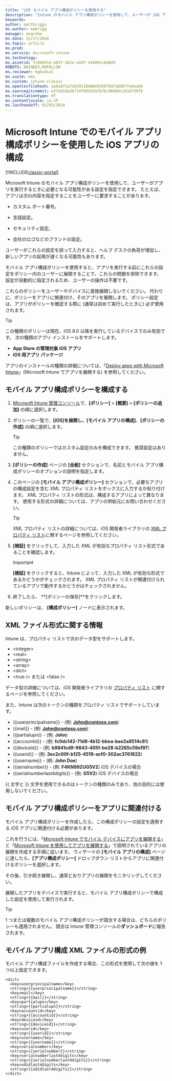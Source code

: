 ```yaml
---
title: "iOS モバイル アプリ構成ポリシーを使用する"
description: "Intune のモバイル アプリ構成ポリシーを使用して、ユーザーが iOS アプリを実行するときに必要となる可能性がある設定を指定できます。"
keywords: 
author: mattbriggs
ms.author: mabrigg
manager: angrobe
ms.date: 12/27/2016
ms.topic: article
ms.prod: 
ms.service: microsoft-intune
ms.technology: 
ms.assetid: fc6b645a-e837-4b2a-a10f-144065cbd8dd
ROBOTS: NOINDEX,NOFOLLOW
ms.reviewer: mghadial
ms.suite: ems
ms.custom: intune-classic
ms.openlocfilehash: aa6a8f2a7e039118d88e9d5079d7a898ffa4ea04
ms.sourcegitcommit: e37e916e2bf14f092d3a767bc90d68c181d739fb
ms.translationtype: HT
ms.contentlocale: ja-JP
ms.lasthandoff: 01/03/2018
---
```

# <a name="configure-ios-apps-with-mobile-app-configuration-policies-in-microsoft-intune"></a>Microsoft Intune でのモバイル アプリ構成ポリシーを使用した iOS アプリの構成

[!INCLUDE[classic-portal](../includes/classic-portal.md)]

Microsoft Intune のモバイル アプリ構成ポリシーを使用して、ユーザーがアプリを実行するときに必要となる可能性がある設定を指定できます。 たとえば、アプリは次の内容を指定することをユーザーに要求することがあります。

-   カスタム ポート番号。

-   言語設定。

-   セキュリティ設定。

-   会社のロゴなどのブランドの設定。

ユーザーがこれらの設定を誤って入力すると、ヘルプ デスクの負荷が増加し、新しいアプリの採用が遅くなる可能性もあります。

モバイル アプリ構成ポリシーを使用すると、アプリを実行する前にこれらの設定をポリシー内のユーザーに展開することで、これらの問題を排除できます。 設定が自動的に指定されるため、ユーザーの操作は不要です。

これらのポリシーをユーザーやデバイスに直接展開しないでください。 代わりに、ポリシーをアプリに関連付け、そのアプリを展開します。 ポリシー設定は、アプリがポリシーを確認する際に (通常は初めて実行したときに) 必ず使用されます。

> [!TIP]
> この種類のポリシーは現在、iOS 8.0 以降を実行しているデバイスでのみ有効です。 次の種類のアプリ インストールをサポートします。
>
> -   **App Store の管理対象 iOS アプリ**
> -   **iOS 用アプリ パッケージ**
>
> アプリのインストールの種類の詳細については、「[Deploy apps with Microsoft Intune](deploy-apps.md)」(Microsoft Intune でアプリを展開する) を参照してください。

## <a name="configure-a-mobile-app-configuration-policy"></a>モバイル アプリ構成ポリシーを構成する

1.  [Microsoft Intune 管理コンソール](https://manage.microsoft.com)で、**[ポリシー]** &gt; **[概要]** &gt; **[ポリシーの追加]** の順に選択します。

2.  ポリシーの一覧で、**[iOS]**を展開し、**[モバイル アプリの構成]**、**[ポリシーの作成]** の順に選択します。

    > [!TIP]
    > この種類のポリシーではカスタム設定のみを構成できます。 推奨設定はありません。

3.  **[ポリシーの作成]** ページの **[全般]** セクションで、名前とモバイル アプリ構成ポリシーのオプションの説明を指定します。

4.  このページの **[モバイル アプリ構成ポリシー]** セクションで、必要なアプリの構成設定を含む XML プロパティ リストをボックスに入力するか貼り付けます。 XML プロパティ リストの形式は、構成するアプリによって異なります。 使用する形式の詳細については、アプリの供給元にお問い合わせください。

    > [!TIP]
    > XML プロパティ リストの詳細については、iOS 開発者ライブラリの [XML プロパティ リスト](https://developer.apple.com/library/ios/documentation/Cocoa/Conceptual/PropertyLists/UnderstandXMLPlist/UnderstandXMLPlist.html)に関するページを参照してください。

5.  **[検証]** をクリックして、入力した XML が有効なプロパティ リスト形式であることを確認します。

    > [!IMPORTANT]
    > **[検証]** をクリックすると、Intune によって、入力した XML が有効な形式であるかどうかがチェックされます。 XML プロパティ リストが関連付けられているアプリで動作するかどうかはチェックされません。

6.  終了したら、 **[ポリシーの保存]**をクリックします。

新しいポリシーは、 **[構成ポリシー]** ノードに表示されます。

## <a name="information-about-the-xml-file-format"></a>XML ファイル形式に関する情報

Intune は、プロパティ リストで次のデータ型をサポートします。

- &lt;integer&gt;
- &lt;real&gt;
- &lt;string&gt;
- &lt;array&gt;
- &lt;dict&gt;
- &lt;true /&gt; または &lt;false /&gt;

データ型の詳細については、iOS 開発者ライブラリの [プロパティ リスト](https://developer.apple.com/library/ios/documentation/Cocoa/Conceptual/PropertyLists/AboutPropertyLists/AboutPropertyLists.html) に関するページを参照してください。

また、Intune は次のトークンの種類をプロパティ リストでサポートしています。
- \{\{userprincipalname\}\} - (例: **John@contoso.com**)
- \{\{mail\}\} - (例: **John@contoso.com**)
- \{\{partialupn\}\} - (例: **John**)
- \{\{accountid\}\} - (例: **fc0dc142-71d8-4b12-bbea-bae2a8514c81**)
- \{\{deviceid\}\} - (例: **b9841cd9-9843-405f-be28-b2265c59ef97**)
- \{\{userid\}\} - (例: **3ec2c00f-b125-4519-acf0-302ac3761822**)
- \{\{username\}\} - (例: **John Doe**)
- \{\{serialnumber\}\} - (例: **F4KN99ZUG5V2**) iOS デバイスの場合
- \{\{serialnumberlast4digits\}\} - (例: **G5V2**) iOS デバイスの場合

\{\{ 文字と \}\} 文字を使用できるのはトークンの種類のみであり、他の目的には使用しないでください。

## <a name="associate-a-mobile-app-configuration-policy-with-an-app"></a>モバイル アプリ構成ポリシーをアプリに関連付ける
モバイル アプリ構成ポリシーを作成したら、この構成ポリシーの設定を適用する iOS アプリに関連付ける必要があります。

これを行うには、「[Microsoft Intune でモバイル デバイスにアプリを展開する](add-apps-for-mobile-devices-in-microsoft-intune.md)」と「[Microsoft Intune を使用してアプリを展開する](deploy-apps-in-microsoft-intune.md)」で説明されているアプリの展開を作成する手順に従います。 ウィザードの **[モバイル アプリの構成]** ページに達したら、**[アプリ構成ポリシー]** ドロップダウン リストからアプリに関連付けるポリシーを選択します。

その後、引き続き展開し、通常どおりアプリの展開をモニタリングしてください。

展開したアプリをデバイスで実行すると、モバイル アプリ構成ポリシーで構成した設定を使用して実行されます。

> [!TIP]
> 1 つまたは複数のモバイル アプリ構成ポリシーが競合する場合は、どちらのポリシーも適用されません。 競合は Intune 管理コンソールの**ダッシュボード**に報告されます。

## <a name="example-format-for-a-mobile-app-configuration-xml-file"></a>モバイル アプリ構成 XML ファイルの形式の例

モバイル アプリ構成ファイルを作成する場合、この形式を使用して次の値を 1 つ以上指定できます。

```
<dict>
  <key>userprincipalname</key>
  <string>{{userprincipalname}}</string>
  <key>mail</key>
  <string>{{mail}}</string>
  <key>partialupn</key>
  <string>{{partialupn}}</string>
  <key>accountid</key>
  <string>{{accountid}}</string>
  <key>deviceid</key>
  <string>{{deviceid}}</string>
  <key>userid</key>
  <string>{{userid}}</string>
  <key>username</key>
  <string>{{username}}</string>
  <key>serialnumber</key>
  <string>{{serialnumber}}</string>
  <key>serialnumberlast4digits</key>
  <string>{{serialnumberlast4digits}}</string>
  <key>udidlast4digits</key>
  <string>{{udidlast4digits}}</string>
</dict>
```
